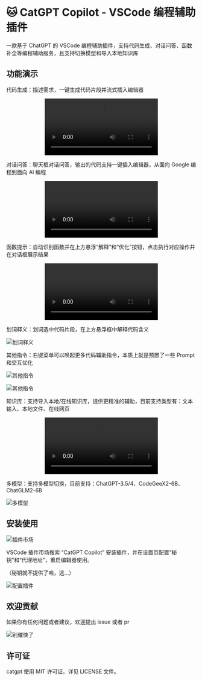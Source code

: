 # :cat: CatGPT Copilot - VSCode 编程辅助插件

一款基于 ChatGPT 的 VSCode 编程辅助插件，支持代码生成、对话问答、函数补全等编程辅助服务，且支持切换模型和导入本地知识库

## 功能演示

代码生成：描述需求，一键生成代码片段并流式插入编辑器

<video src="https://pic.izhaoo.com/740ba7d4-c706-49ff-8fc2-9600c3194b08.mov" controls="controls" style="max-width: 100%; display: block; margin-left: auto; margin-right: auto;"></video>

对话问答：聊天框对话问答，输出的代码支持一键插入编辑器，从面向 Google 编程到面向 AI 编程

<video src="https://pic.izhaoo.com/15b6ee68-9ce9-433b-85fc-250988e6d7ce.mov" controls="controls" style="max-width: 100%; display: block; margin-left: auto; margin-right: auto;"></video>

函数提示：自动识别函数并在上方悬浮“解释”和“优化”按钮，点击执行对应操作并在对话框展示结果

<video src="https://pic.izhaoo.com/5fbfdb30-91c0-444b-b252-c208b5e5e9b7.mov" controls="controls" style="max-width: 100%; display: block; margin-left: auto; margin-right: auto;"></video>

划词释义：划词选中代码片段，在上方悬浮框中解释代码含义

![划词释义](https://pic.izhaoo.com/d8fc0d1c-637b-44af-8b1a-3c91a85d7590.png)

其他指令：右键菜单可以唤起更多代码辅助指令，本质上就是预置了一些 Prompt 和交互优化

![其他指令](https://pic.izhaoo.com/106fb5af-ac0a-4f3f-84bc-e1e0c2daa596.jpeg)

![其他指令](https://pic.izhaoo.com/8ec86c22-b6f8-427c-94fc-312ee2cfa94d.jpeg)

知识库：支持导入本地/在线知识库，提供更精准的辅助，目前支持类型有：文本输入、本地文件、在线网页

<video src="https://pic.izhaoo.com/81bc1773-f41d-4372-818e-5cd72e703ba4.mov" controls="controls" style="max-width: 100%; display: block; margin-left: auto; margin-right: auto;"></video>

多模型：支持多模型切换，目前支持：ChatGPT-3.5/4、CodeGeeX2-6B、ChatGLM2-6B

![多模型](https://pic.izhaoo.com/07f3e630-2b7c-42b7-99ef-881d2316aaab.jpeg)


## 安装使用

![插件市场](https://gw.alicdn.com/imgextra/i3/O1CN01BcHAWT1IdZfZZY0xu_!!6000000000916-0-tps-948-352.jpg)

VSCode 插件市场搜索 “CatGPT Copilot” 安装插件，并在设置页配置“秘钥”和“代理地址”，重启编辑器使用。

（秘钥就不提供了哈，逃...）

![配置插件](https://gw.alicdn.com/imgextra/i4/O1CN01E9UQJX25Adp5sUPsO_!!6000000007486-0-tps-2314-1978.jpg)

## 欢迎贡献

如果你有任何问题或者建议，欢迎提出 issue 或者 pr

![别催快了](https://gw.alicdn.com/imgextra/i1/O1CN01VlFBpL29zG3h9mVu9_!!6000000008138-0-tps-238-236.jpg)

## 许可证

catgpt 使用 MIT 许可证。详见 LICENSE 文件。